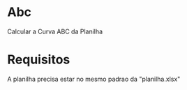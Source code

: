 # Abc
 Calcular a Curva ABC da Planilha

# Requisitos
A planilha precisa estar no mesmo padrao da "planilha.xlsx"
